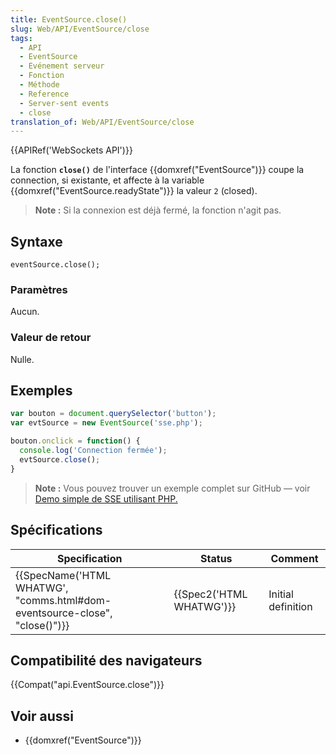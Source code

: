 ```yaml
---
title: EventSource.close()
slug: Web/API/EventSource/close
tags:
  - API
  - EventSource
  - Evénement serveur
  - Fonction
  - Méthode
  - Reference
  - Server-sent events
  - close
translation_of: Web/API/EventSource/close
---
```

{{APIRef('WebSockets API')}}

La fonction **`close()`** de l'interface {{domxref("EventSource")}} coupe la connection, si existante, et affecte à la variable {{domxref("EventSource.readyState")}} la valeur `2` (closed).

> **Note :** Si la connexion est déjà fermé, la fonction n'agit pas.

## Syntaxe

    eventSource.close();

### Paramètres

Aucun.

### Valeur de retour

Nulle.

## Exemples

```js
var bouton = document.querySelector('button');
var evtSource = new EventSource('sse.php');

bouton.onclick = function() {
  console.log('Connection fermée');
  evtSource.close();
}
```

> **Note :** Vous pouvez trouver un exemple complet sur GitHub — voir [Demo simple de SSE utilisant PHP.](https://github.com/mdn/dom-examples/tree/master/server-sent-events)

## Spécifications

| Specification                                                                                        | Status                           | Comment            |
| ---------------------------------------------------------------------------------------------------- | -------------------------------- | ------------------ |
| {{SpecName('HTML WHATWG', "comms.html#dom-eventsource-close", "close()")}} | {{Spec2('HTML WHATWG')}} | Initial definition |

## Compatibilité des navigateurs

{{Compat("api.EventSource.close")}}

## Voir aussi

- {{domxref("EventSource")}}
